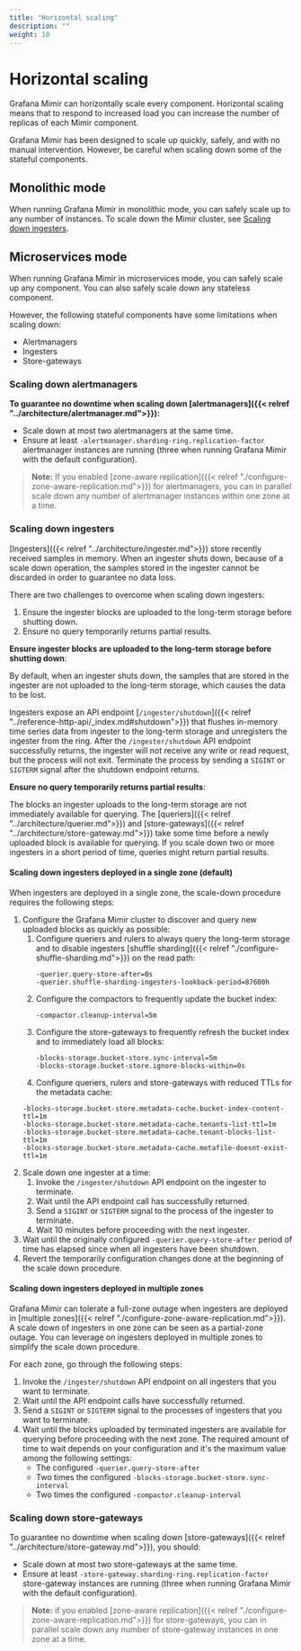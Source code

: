 ```yaml
---
title: "Horizontal scaling"
description: ""
weight: 10
---
```


# Horizontal scaling

Grafana Mimir can horizontally scale every component.
Horizontal scaling means that to respond to increased load you can increase the number of replicas of each Mimir component.

Grafana Mimir has been designed to scale up quickly, safely, and with no manual intervention.
However, be careful when scaling down some of the stateful components.

## Monolithic mode

When running Grafana Mimir in monolithic mode, you can safely scale up to any number of instances.
To scale down the Mimir cluster, see [Scaling down ingesters](#scaling-down-ingesters).

## Microservices mode

When running Grafana Mimir in microservices mode, you can safely scale up any component.
You can also safely scale down any stateless component.

However, the following stateful components have some limitations when scaling down:

- Alertmanagers
- Ingesters
- Store-gateways

### Scaling down alertmanagers

**To guarantee no downtime when scaling down [alertmanagers]({{< relref "../architecture/alertmanager.md">}}):**

- Scale down at most two alertmanagers at the same time.
- Ensure at least `-alertmanager.sharding-ring.replication-factor` alertmanager instances are running (three when running Grafana Mimir with the default configuration).

> **Note:** If you enabled [zone-aware replication]({{< relref "./configure-zone-aware-replication.md">}}) for alertmanagers, you can in parallel scale down any number of alertmanager instances within one zone at a time.

### Scaling down ingesters

[Ingesters]({{< relref "../architecture/ingester.md">}}) store recently received samples in memory.
When an ingester shuts down, because of a scale down operation, the samples stored in the ingester cannot be discarded in order to guarantee no data loss.

There are two challenges to overcome when scaling down ingesters:

1. Ensure the ingester blocks are uploaded to the long-term storage before shutting down.
1. Ensure no query temporarily returns partial results.

**Ensure ingester blocks are uploaded to the long-term storage before shutting down**:

By default, when an ingester shuts down, the samples that are stored in the ingester are not uploaded to the long-term storage, which causes the data to be lost.

Ingesters expose an API endpoint [`/ingester/shutdown`]({{< relref "../reference-http-api/_index.md#shutdown">}}) that flushes in-memory time series data from ingester to the long-term storage and unregisters the ingester from the ring.
After the `/ingester/shutdown` API endpoint successfully returns, the ingester will not receive any write or read request, but the process will not exit.
Terminate the process by sending a `SIGINT` or `SIGTERM` signal after the shutdown endpoint returns.

**Ensure no query temporarily returns partial results**:

The blocks an ingester uploads to the long-term storage are not immediately available for querying.
The [queriers]({{< relref "../architecture/querier.md">}}) and [store-gateways]({{< relref "../architecture/store-gateway.md">}}) take some time before a newly uploaded block is available for querying.
If you scale down two or more ingesters in a short period of time, queries might return partial results.

#### Scaling down ingesters deployed in a single zone (default)

When ingesters are deployed in a single zone, the scale-down procedure requires the following steps:

1. Configure the Grafana Mimir cluster to discover and query new uploaded blocks as quickly as possible:
   1. Configure queriers and rulers to always query the long-term storage and to disable ingesters [shuffle sharding]({{< relref "./configure-shuffle-sharding.md">}}) on the read path:
      ```
      -querier.query-store-after=0s
      -querier.shuffle-sharding-ingesters-lookback-period=87600h
      ```
   1. Configure the compactors to frequently update the bucket index:
      ```
      -compactor.cleanup-interval=5m
      ```
   1. Configure the store-gateways to frequently refresh the bucket index and to immediately load all blocks:
      ```
      -blocks-storage.bucket-store.sync-interval=5m
      -blocks-storage.bucket-store.ignore-blocks-within=0s
      ```
    1. Configure queriers, rulers and store-gateways with reduced TTLs for the metadata cache:
      ```
      -blocks-storage.bucket-store.metadata-cache.bucket-index-content-ttl=1m
      -blocks-storage.bucket-store.metadata-cache.tenants-list-ttl=1m
      -blocks-storage.bucket-store.metadata-cache.tenant-blocks-list-ttl=1m
      -blocks-storage.bucket-store.metadata-cache.metafile-doesnt-exist-ttl=1m
      ```
1. Scale down one ingester at a time:
   1. Invoke the `/ingester/shutdown` API endpoint on the ingester to terminate.
   1. Wait until the API endpoint call has successfully returned.
   1. Send a `SIGINT` or `SIGTERM` signal to the process of the ingester to terminate.
   1. Wait 10 minutes before proceeding with the next ingester.
1. Wait until the originally configured `-querier.query-store-after` period of time has elapsed since when all ingesters have been shutdown.
1. Revert the temporarily configuration changes done at the beginning of the scale down procedure.

#### Scaling down ingesters deployed in multiple zones

Grafana Mimir can tolerate a full-zone outage when ingesters are deployed in [multiple zones]({{< relref "./configure-zone-aware-replication.md">}}).
A scale down of ingesters in one zone can be seen as a partial-zone outage.
You can leverage on ingesters deployed in multiple zones to simplify the scale down procedure.

For each zone, go through the following steps:

1. Invoke the `/ingester/shutdown` API endpoint on all ingesters that you want to terminate.
1. Wait until the API endpoint calls have successfully returned.
1. Send a `SIGINT` or `SIGTERM` signal to the processes of ingesters that you want to terminate.
1. Wait until the blocks uploaded by terminated ingesters are available for querying before proceeding with the next zone. The required amount of time to wait depends on your configuration and it's the maximum value among the following settings:
   - The configured `-querier.query-store-after`
   - Two times the configured `-blocks-storage.bucket-store.sync-interval`
   - Two times the configured `-compactor.cleanup-interval`

### Scaling down store-gateways

To guarantee no downtime when scaling down [store-gateways]({{< relref "../architecture/store-gateway.md">}}), you should:

- Scale down at most two store-gateways at the same time.
- Ensure at least `-store-gateway.sharding-ring.replication-factor` store-gateway instances are running (three when running Grafana Mimir with the default configuration).

> **Note:** if you enabled [zone-aware replication]({{< relref "./configure-zone-aware-replication.md">}}) for store-gateways, you can in parallel scale down any number of store-gateway instances in one zone at a time.
